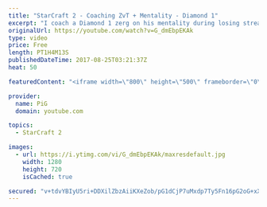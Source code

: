 ```yaml
---
title: "StarCraft 2 - Coaching ZvT + Mentality - Diamond 1"
excerpt: "I coach a Diamond 1 zerg on his mentality during losing streaks and refining his ZvT! -- Watch live at https://www.twitch.tv/x5_pig"
originalUrl: https://youtube.com/watch?v=G_dmEbpEKAk
type: video
price: Free
length: PT1H4M13S
publishedDateTime: 2017-08-25T03:21:37Z
heat: 50

featuredContent: "<iframe width=\"800\" height=\"500\" frameborder=\"0\" src=\"https://www.youtube.com/embed/G_dmEbpEKAk\" allow=\"accelerometer; autoplay; encrypted-media; gyroscope; picture-in-picture\" allowfullscreen></iframe>"

provider:
  name: PiG
  domain: youtube.com

topics:
  - StarCraft 2

images:
  - url: https://i.ytimg.com/vi/G_dmEbpEKAk/maxresdefault.jpg
    width: 1280
    height: 720
    isCached: true

secured: "v+tdvYBIyU5ri+DDXilZbzAiiKXeZob/pG1dCjP7uMxdp7Ty5Fn16pG2oG+xXIJ0Af8xKtqqsvqq2/KJm1nnd8h+N3nU0vnHts6uJ+upDqgfp5m2q+KnnjwSgsjI6QW0yor00G9BV6fJrMyXLcbTNgNHnIDXy48k1Gl6NjTABCNEwzx267r75yOJtqwsA0q0zZUMiu1yubXN35SFzQuQHHIgtQG5Fjwv9bSialqL4rGmBqjFFKHTQ1iciS3OmhfQQ+qMWnzuV9tQUsY1cRHcyNUmwswA5kAkp7eTroRndNUyPjHO2Q+2jw4xgIycWOflgmY+hmPfoWJNeiPSD2TFwH8npCt0iZVTJfESYW/8piaTOh+p1MxbrgPLnS0JuLZYE/rDV0RUtK05gqffh8JT5Bfo/bODdMuKMUFRqf3gJhA=;6OVHMd3zMLhW7Os4/EYClw=="
---
```


